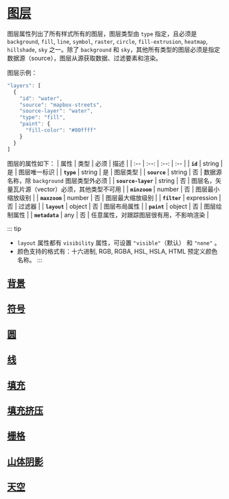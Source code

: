 # [图层](https://docs.mapbox.com/mapbox-gl-js/style-spec/layers/)

图层属性列出了所有样式所有的图层，图层类型由 `type` 指定，且必须是 `background`, `fill`, `line`, `symbol`, `raster`, `circle`, `fill-extrusion`, `heatmap`, `hillshade`, `sky` 之一。除了 `background` 和 `sky`，其他所有类型的图层必须是指定数据源（source），图层从源获取数据、过滤要素和渲染。

图层示例：

```js
"layers": [
  {
    "id": "water",
    "source": "mapbox-streets",
    "source-layer": "water",
    "type": "fill",
    "paint": {
      "fill-color": "#00ffff"
    }
  }
]
```

图层的属性如下：
| 属性 | 类型 | 必须 | 描述 |
| :-- | :--: | :--: | :-- |
| **`id`** | string | 是 | 图层唯一标识 |
| **`type`** | string | 是 | 图层类型 |
| **`source`** | string | 否 | 数据源名称，除 `background` 图层类型外必须 |
| **`source-layer`** | string | 否 | 图层名，矢量瓦片源（vector）必须，其他类型不可用 |
| **`minzoom`** | number | 否 | 图层最小缩放级别 |
| **`maxzoom`** | number | 否 | 图层最大缩放级别 |
| **`filter`** | expression | 否 | 过滤器 |
| **`layout`** | object | 否 | 图层布局属性 |
| **`paint`** | object | 否 | 图层绘制属性 |
| **`metadata`** | any | 否 | 任意属性，对跟踪图层很有用，不影响渲染 |

::: tip

- `layout` 属性都有 `visibility` 属性，可设置 `"visible"`（默认） 和 `"none"` 。
- 颜色支持的格式有：十六进制, RGB, RGBA, HSL, HSLA, HTML 预定义颜色名称。
  :::

## [背景](https://docs.mapbox.com/mapbox-gl-js/style-spec/layers/#background)

## [符号](https://docs.mapbox.com/mapbox-gl-js/style-spec/layers/#symbol)

## [圆](https://docs.mapbox.com/mapbox-gl-js/style-spec/layers/#circle)

## [线](https://docs.mapbox.com/mapbox-gl-js/style-spec/layers/#line)

## [填充](https://docs.mapbox.com/mapbox-gl-js/style-spec/layers/#fill)

## [填充挤压](https://docs.mapbox.com/mapbox-gl-js/style-spec/layers/#fill-extrusion)

## [栅格](https://docs.mapbox.com/mapbox-gl-js/style-spec/layers/#raster)

## [山体阴影](https://docs.mapbox.com/mapbox-gl-js/style-spec/layers/#hillshade)

## [天空](https://docs.mapbox.com/mapbox-gl-js/style-spec/layers/#sky)
